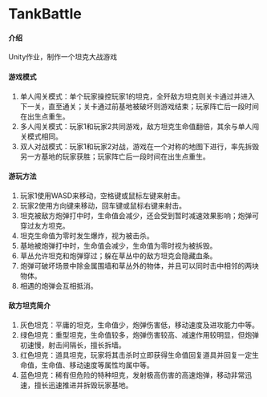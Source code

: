 # TankBattle

#### 介绍

Unity作业，制作一个坦克大战游戏

#### 游戏模式

1.  单人闯关模式：单个玩家操控玩家1的坦克，全歼敌方坦克则关卡通过并进入下一关，直至通关；关卡通过前基地被破坏则游戏结束；玩家阵亡后一段时间在出生点重生。
2.  多人闯关模式：玩家1和玩家2共同游戏，敌方坦克生命值翻倍，其余与单人闯关模式相同。
3.  双人对战模式：玩家1和玩家2对战，游戏在一个对称的地图下进行，率先拆毁另一方基地的玩家获胜；玩家阵亡后一段时间在出生点重生。

#### 游玩方法

1.  玩家1使用WASD来移动，空格键或鼠标左键来射击。
2.  玩家2使用方向键来移动，回车键或鼠标右键来射击。
3.  坦克被敌方炮弹打中时，生命值会减少，还会受到暂时减速效果影响；炮弹可穿过友方坦克。
4.  坦克生命值为零时发生爆炸，视为被击杀。
5.  基地被炮弹打中时，生命值会减少，生命值为零时视为被拆毁。
6.  草丛允许坦克和炮弹穿过；躲在草丛中的敌方坦克会隐藏血条。
7.  炮弹可破坏场景中除金属围墙和草丛外的物体，并且可以同时击中相邻的两块物体。
8.  相遇的炮弹会互相抵消。

#### 敌方坦克简介

1.  灰色坦克：平庸的坦克，生命值少，炮弹伤害低，移动速度及进攻能力中等。
2.  绿色坦克：重型坦克，生命值较多，炮弹伤害较高、减速作用较明显，但炮弹初速慢，射击间隔长，擅长拆墙。
3.  红色坦克：道具坦克，玩家将其击杀时立即获得生命值回复道具并回复一定生命值，生命值、移动速度等属性均属中等。
4.  蓝色坦克：稀有但危险的特种坦克，发射极高伤害的高速炮弹，移动非常迅速，擅长迅速推进并拆毁玩家基地。
